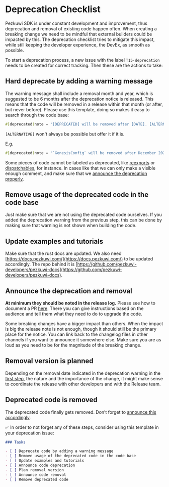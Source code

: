 # Deprecation Checklist

Pezkuwi SDK is under constant development and improvement, thus deprecation and removal of existing code happen often.
When creating a breaking change we need to be mindful that external builders could be impacted by this.
The deprecation checklist tries to mitigate this impact, while still keeping the developer experience, the DevEx, as
smooth as possible.

To start a deprecation process, a new issue with the label `T15-deprecation` needs to be created for correct tracking.
Then these are the actions to take:

## Hard deprecate by adding a warning message

The warning message shall include a removal month and year, which is suggested to be 6 months after the deprecation
notice is released.
This means that the code will be removed in a release within that month (or after, but never before). Please use this
template, doing so makes it easy to search through the code base:

```rust
#[deprecated(note = "[DEPRECATED] will be removed after [DATE]. [ALTERNATIVE]")]
```
`[ALTERNATIVE]` won't always be possible but offer it if it is.

E.g.
```rust
#[deprecated(note = "`GenesisConfig` will be removed after December 2023. Use `RuntimeGenesisConfig` instead.")]
```

Some pieces of code cannot be labeled as deprecated, like [reexports](https://github.com/rust-lang/rust/issues/30827)
or [dispatchables](https://github.com/paritytech/polkadot-sdk/issues/182#issuecomment-1691684159), for instance.
In cases like that we can only make a visible enough comment, and make sure that we [announce the deprecation properly](#announce-the-deprecation-and-removal).

## Remove usage of the deprecated code in the code base

Just make sure that we are not using the deprecated code ourselves.
If you added the deprecation warning from the previous step, this can be done by making sure that warning is not shown
when building the code.

## Update examples and tutorials

Make sure that the rust docs are updated.
We also need [https://docs.pezkuwi.com/](https://docs.pezkuwi.com/) to be updated accordingly. The repo behind it is
[https://github.com/pezkuwi-developers/pezkuwi-docs](https://github.com/pezkuwi-developers/pezkuwi-docs).

## Announce the deprecation and removal

**At minimum they should be noted in the release log.** Please see how to document a PR [here](https://github.com/paritytech/polkadot-sdk/blob/master/docs/contributor/CONTRIBUTING.md#documentation).
There you can give instructions based on the audience and tell them what they need to do to upgrade the code.

Some breaking changes have a bigger impact than others. When the impact is big the release note is not enough, though
it should still be the primary place for the notice. You can link back to the changelog files in other channels if you
want to announce it somewhere else.
Make sure you are as loud as you need to be for the magnitude of the breaking change.

## Removal version is planned

Depending on the removal date indicated in the deprecation warning in the [first step](#hard-deprecate-by-adding-a-warning-message),
the nature and the importance of the change, it might make sense to coordinate the release with other developers and
with the Release team.

## Deprecated code is removed

The deprecated code finally gets removed.
Don’t forget to [announce this accordingly](#announce-the-deprecation-and-removal).

✅ In order to not forget any of these steps, consider using this template in your deprecation issue:

```markdown
### Tasks

- [ ] Deprecate code by adding a warning message
- [ ] Remove usage of the deprecated code in the code base
- [ ] Update examples and tutorials
- [ ] Announce code deprecation
- [ ] Plan removal version
- [ ] Announce code removal
- [ ] Remove deprecated code
```
